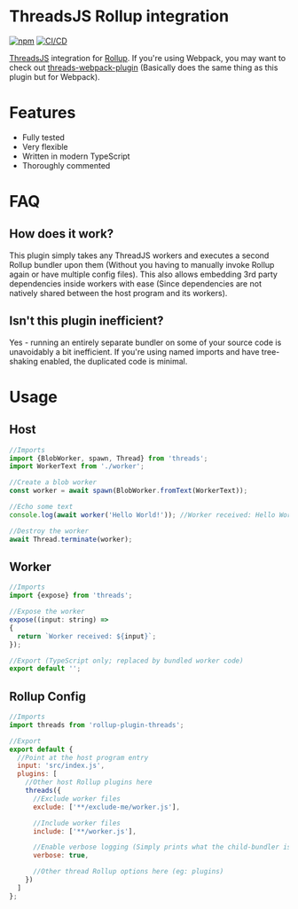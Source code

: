 # ThreadsJS Rollup integration
[![npm](https://img.shields.io/npm/v/rollup-plugin-threads)](https://npmjs.com/package/rollup-plugin-threads)
[![CI/CD](https://img.shields.io/github/workflow/status/Cloud-CNC/rollup-plugin-threads/CID?label=ci/cd)](https://github.com/Cloud-CNC/rollup-plugin-threads/actions)

[ThreadsJS](https://threads.js.org) integration for [Rollup](https://rollupjs.org).
If you're using Webpack, you may want to check out [threads-webpack-plugin](https://github.com/cloud-cnc/threads-webpack-plugin)
(Basically does the same thing as this plugin but for Webpack).

# Features
* Fully tested
* Very flexible
* Written in modern TypeScript
* Thoroughly commented

# FAQ
## How does it work?
This plugin simply takes any ThreadJS workers and executes a second Rollup
bundler upon them (Without you having to manually invoke Rollup again or have
multiple config files). This also allows embedding 3rd party dependencies inside
workers with ease (Since dependencies are not natively shared between the host
program and its workers).

## Isn't this plugin inefficient?
Yes - running an entirely separate bundler on some of your source code is
unavoidably a bit inefficient. If you're using named imports and have tree-
shaking enabled, the duplicated code is minimal.

# Usage

## Host
```javascript
//Imports
import {BlobWorker, spawn, Thread} from 'threads';
import WorkerText from './worker';

//Create a blob worker
const worker = await spawn(BlobWorker.fromText(WorkerText));

//Echo some text
console.log(await worker('Hello World!')); //Worker received: Hello World!

//Destroy the worker
await Thread.terminate(worker);
```

## Worker
```javascript
//Imports
import {expose} from 'threads';

//Expose the worker
expose((input: string) =>
{
  return `Worker received: ${input}`;
});

//Export (TypeScript only; replaced by bundled worker code)
export default '';
```

## Rollup Config
```javascript
//Imports
import threads from 'rollup-plugin-threads';

//Export
export default {
  //Point at the host program entry
  input: 'src/index.js',
  plugins: [
    //Other host Rollup plugins here
    threads({
      //Exclude worker files
      exclude: ['**/exclude-me/worker.js'],

      //Include worker files
      include: ['**/worker.js'],

      //Enable verbose logging (Simply prints what the child-bundler is bundling)
      verbose: true,

      //Other thread Rollup options here (eg: plugins)
    })
  ]
};
```
